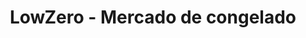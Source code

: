 ---
title: "LowZero - Mercado de congelado"
url: /olivos/lowzero-mercado-de-congelado/
shop: Lebensmittel
---